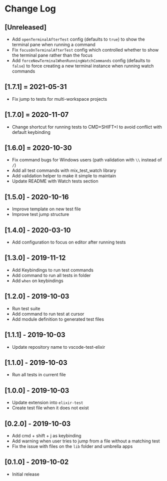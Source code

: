 # Change Log

## [Unreleased]

- Add `openTerminalAfterTest` config (defaults to `true`) to show the terminal pane when running a command
- Fix `focusOnTerminalAfterTest` config which controlled whether to show the terminal pane rather than the focus
- Add `forceNewTerminalWhenRunningWatchCommands` config (defaults to `false`) to force creating a new terminal instance when running watch commands

## [1.7.1] = 2021-05-31

- Fix jump to tests for multi-workspace projects

## [1.7.0] = 2020-11-07

- Change shortcut for running tests to CMD+SHIFT+I to avoid conflict with default keybinding

## [1.6.0] = 2020-10-30

- Fix command bugs for Windows users (path validation with `\\` instead of `/`)
- Add all test commands with mix_test_watch library
- Add validation helper to make it simple to maintain
- Update README with Watch tests section

## [1.5.0] - 2020-10-16

- Improve template on new test file
- Improve test jump structure

## [1.4.0] - 2020-03-10

- Add configuration to focus on editor after running tests

## [1.3.0] - 2019-11-12

- Add Keybindings to run test commands
- Add command to run all tests in folder
- Add `when` on keybindings

## [1.2.0] - 2019-10-03

- Run test suite
- Add command to run test at cursor
- Add module definition to generated test files

## [1.1.1] - 2019-10-03

- Update repository name to vscode-test-elixir

## [1.1.0] - 2019-10-03

- Run all tests in current file

## [1.0.0] - 2019-10-03

- Update extension into `elixir-test`
- Create test file when it does not exist

## [0.2.0] - 2019-10-03

- Add cmd + shift + j as keybinding
- Add warning when user tries to jump from a file without a matching test
- Fix the issue with files on the `lib` folder and umbrella apps

## [0.1.0] - 2019-10-02

- Initial release
